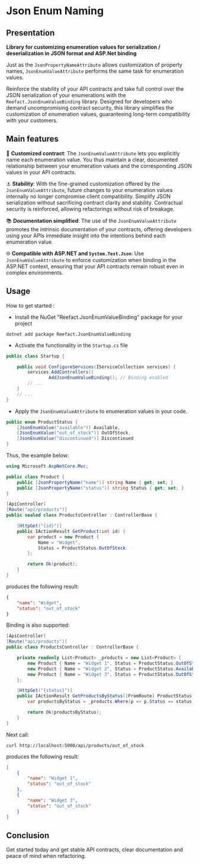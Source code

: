 ﻿# Json Enum Naming

## Presentation

**Library for customizing enumeration values for serialization / deserialization in JSON format and ASP.Net binding**

Just as the `JsonPropertyNameAttribute` allows customization of property names, `JsonEnumValueAttribute` performs the same task for enumeration values.

Reinforce the stability of your API contracts and take full control over the JSON serialization of your enumerations with the `Reefact.JsonEnumValueBinding` library. Designed for developers who demand uncompromising contract security, this library simplifies the customization of enumeration values, guaranteeing long-term compatibility with your customers.

## Main features

🔧 **Customized contract**: The `JsonEnumValueAttribute` lets you explicitly name each enumeration value. You thus maintain a clear, documented relationship between your enumeration values and the corresponding JSON values in your API contracts.

⚓ **Stability**: With the fine-grained customization offered by the `JsonEnumValueAttribute`, future changes to your enumeration values internally no longer compromise client compatibility. Simplify JSON serialization without sacrificing contract clarity and stability. Contractual security is reinforced, allowing refactorings without risk of breakage.

📚 **Documentation simplified**: The use of the `JsonEnumValueAttribute` promotes the intrinsic documentation of your contracts, offering developers using your APIs immediate insight into the intentions behind each enumeration value.

🌐 **Compatible with ASP.NET and `System.Text.Json`**: Use `JsonEnumValueAttribute` to enforce customization when binding in the ASP.NET context, ensuring that your API contracts remain robust even in complex environments.

## Usage

How to get started :

- Install the NuGet "Reefact.JsonEnumValueBinding" package for your project

```console
dotnet add package Reefact.JsonEnumValueBinding
```


- Activate the functionality in the `Startup.cs` file

```csharp
public class Startup {

    public void ConfigureServices(IServiceCollection services) {
        services.AddControllers()
                AddJsonEnumValueBinding(); // Binding enabled
        // ...
    }
    // ...
}
```

- Apply the `JsonEnumValueAttribute` to enumeration values in your code.

```csharp
public enum ProductStatus {
    [JsonEnumValue("available")] Available,
    [JsonEnumValue("out_of_stock")] OutOfStock,
    [JsonEnumValue("discontinued")] Discontinued
}
```

Thus, the example below:

```csharp
using Microsoft.AspNetCore.Mvc;

public class Product {
    public [JsonPropertyName("name")] string Name { get; set; }
    public [JsonPropertyName("status")] string Status { get; set; }
}

[ApiController]
[Route("api/products")]
public sealed class ProductsController : ControllerBase {

    [HttpGet("{id}")]
    public IActionResult GetProduct(int id) {
        var product = new Product {
            Name = "Widget",
            Status = ProductStatus.OutOfStock
        };

        return Ok(product); 
    }
}
```

produces the following result:

```json
{
    "name": "Widget",
    "status": "out_of_stock"
}
```

Binding is also supported:

```csharp
[ApiController]
[Route("api/products")]
public class ProductsController : ControllerBase {

    private readonly List<Product> _products = new List<Product> {
        new Product { Name = "Widget 1", Status = ProductStatus.OutOfStock },
        new Product { Name = "Widget 2", Status = ProductStatus.Available },
        new Product { Name = "Widget 3", Status = ProductStatus.OutOfStock }
    };

    [HttpGet("{status}")]
    public IActionResult GetProductsByStatus([FromRoute] ProductStatus status) {
        var productsByStatus = _products.Where(p => p.Status == status).ToList();

        return Ok(productsByStatus);
    }
}
```

Next call:

```ssh
curl http://localhost:5000/api/products/out_of_stock
```

produces the following result:

```json
[
    {
        "name": "Widget 1",
        "status": "out_of_stock"
    },
    {
        "name": "Widget 3",
        "status": "out_of_stock"
    }
]
```

## Conclusion

Get started today and get stable API contracts, clear documentation and peace of mind when refactoring.